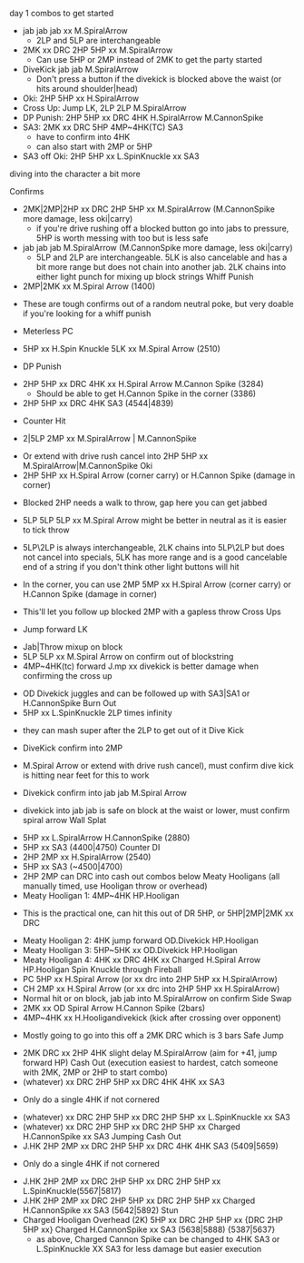 day 1 combos to get started

- jab jab jab xx M.SpiralArrow
	* 2LP and 5LP are interchangeable
- 2MK xx DRC 2HP 5HP xx M.SpiralArrow
	* Can use 5HP or 2MP instead of 2MK to get the party started
- DiveKick jab jab M.SpiralArrow
	* Don't press a button if the divekick is blocked above the waist (or hits around shoulder|head)
- Oki: 2HP 5HP  xx H.SpiralArrow
- Cross Up: Jump LK, 2LP 2LP M.SpiralArrow
- DP Punish: 2HP 5HP xx DRC 4HK H.SpiralArrow M.CannonSpike
- SA3: 2MK xx DRC 5HP 4MP~4HK(TC) SA3
	* have to confirm into 4HK
	* can also start with 2MP or 5HP
- SA3 off Oki: 2HP 5HP xx L.SpinKnuckle xx SA3

diving into the character a bit more

Confirms
- 2MK|2MP|2HP xx DRC 2HP 5HP xx M.SpiralArrow (M.CannonSpike more damage, less oki|carry)
	* if you're drive rushing off a blocked button go into jabs to pressure, 5HP is worth messing with too but is less safe
- jab jab jab M.SpiralArrow (M.CannonSpike more damage, less oki|carry)
	* 5LP and 2LP are interchangeable.  5LK is also cancelable and has a bit more range but does not chain into another jab.  2LK chains into either light punch for mixing up block strings
Whiff Punish
- 2MP|2MK xx M.Spiral Arrow (1400)
 * These are tough confirms out of a random neutral poke, but very doable if you're looking for a whiff punish
- Meterless PC
 * 5HP xx H.Spin Knuckle 5LK xx M.Spiral Arrow (2510)
- DP Punish
 * 2HP 5HP xx DRC 4HK xx H.Spiral Arrow M.Cannon Spike (3284)
	  - Should be able to get H.Cannon Spike in the corner (3386)
  * 2HP 5HP xx DRC 4HK SA3 (4544|4839) 
- Counter Hit
 * 2|5LP 2MP xx M.SpiralArrow | M.CannonSpike
  - Or extend with drive rush cancel into 2HP 5HP xx M.SpiralArrow|M.CannonSpike
Oki
- 2HP 5HP xx H.Spiral Arrow (corner carry) or H.Cannon Spike (damage in corner)
 * Blocked 2HP needs a walk to throw, gap here you can get jabbed
- 5LP 5LP 5LP xx M.Spiral Arrow might be better in neutral as it is easier to tick throw
 * 5LP\2LP is always interchangeable, 2LK chains into 5LP\2LP but does not cancel into specials, 5LK has more range and is a good cancelable end of a string if you don't think other light buttons will hit
- In the corner, you can use 2MP 5MP xx H.Spiral Arrow (corner carry) or H.Cannon Spike (damage in corner)
 * This'll let you follow up blocked 2MP with a gapless throw
Cross Ups
- Jump forward LK
 * Jab|Throw mixup on block
 * 5LP 5LP xx M.Spiral Arrow on confirm out of blockstring
 * 4MP~4HK(tc) forward J.mp xx divekick is better damage when confirming the cross up
  - OD Divekick juggles and can be followed up with SA3|SA1 or H.CannonSpike
Burn Out
- 5HP xx L.SpinKnuckle 2LP times infinity
 * they can mash super after the 2LP to get out of it 
Dive Kick
- DiveKick confirm into 2MP
 * M.Spiral Arrow or extend with drive rush cancel), must confirm dive kick is hitting near feet for this to work
- Divekick confirm into jab jab M.Spiral Arrow
 * divekick into jab jab is safe on block at the waist or lower, must confirm spiral arrow
Wall Splat
- 5HP xx L.SpiralArrow H.CannonSpike (2880)
- 5HP xx SA3 (4400|4750)
Counter DI
- 2HP 2MP xx H.SpiralArrow (2540)
- 5HP xx SA3 (~4500|4700)
- 2HP 2MP can DRC into cash out combos below
Meaty Hooligans (all manually timed, use Hooligan throw or overhead)
- Meaty Hooligan 1: 4MP~4HK HP.Hooligan
 * This is the practical one, can hit this out of DR 5HP, or 5HP|2MP|2MK xx DRC
- Meaty Hooligan 2: 4HK jump forward OD.Divekick HP.Hooligan
- Meaty Hooligan 3: 5HP~5HK xx OD.Divekick HP.Hooligan
- Meaty Hooligan 4: 4HK xx DRC 4HK xx Charged H.Spiral Arrow HP.Hooligan
Spin Knuckle through Fireball
- PC 5HP xx H.Spiral Arrow (or xx drc into 2HP 5HP xx H.SpiralArrow)
- CH 2MP xx H.Spiral Arrow (or xx drc into 2HP 5HP xx H.SpiralArrow)
- Normal hit or on block, jab jab into M.SpiralArrow on confirm
Side Swap
- 2MK xx OD Spiral Arrow H.Cannon Spike (2bars)
- 4MP~4HK xx H.Hooligandivekick (kick after crossing over opponent)
 * Mostly going to go into this off a 2MK DRC which is 3 bars
Safe Jump
- 2MK DRC xx 2HP 4HK slight delay M.SpiralArrow (aim for +41, jump forward HP)
Cash Out (execution easiest to hardest, catch someone with 2MK, 2MP or 2HP to start combo)
- (whatever) xx DRC 2HP 5HP xx DRC 4HK 4HK xx SA3
 * Only do a single 4HK if not cornered
- (whatever) xx DRC 2HP 5HP xx DRC 2HP 5HP xx L.SpinKnuckle xx SA3
- (whatever) xx DRC 2HP 5HP xx DRC 2HP 5HP xx Charged H.CannonSpike xx SA3
Jumping Cash Out 
- J.HK 2HP 2MP xx DRC 2HP 5HP xx DRC 4HK 4HK SA3 (5409|5659)
 * Only do a single 4HK if not cornered
- J.HK 2HP 2MP xx DRC 2HP 5HP xx DRC 2HP 5HP xx L.SpinKnuckle(5567|5817)
- J.HK 2HP 2MP xx DRC 2HP 5HP xx DRC 2HP 5HP xx Charged H.CannonSpike xx SA3 (5642|5892)
Stun
- Charged Hooligan Overhead (2K) 5HP xx DRC 2HP 5HP xx {DRC 2HP 5HP xx} Charged H.CannonSpike xx SA3 (5638|5888) {5387|5637} 
	* as above, Charged Cannon Spike can be changed to 4HK SA3 or L.SpinKnuckle XX SA3 for less damage but easier execution
